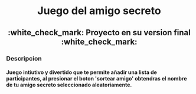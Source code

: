 <h1 align="center"> Juego del amigo secreto </h1>
<h2 align="center">
:white_check_mark: Proyecto en su version final :white_check_mark:
</h2>
<h3 align="left"> Descripcion </h3>
<h4 align="left"> Juego intiutivo y divertido que  te permite añadir una lista de participantes,
al presionar el boton 'sortear amigo' obtendras el nombre de tu amigo secreto
seleccionado aleatoriamente. </h4>
